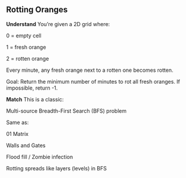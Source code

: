 ## Rotting Oranges
**Understand**
You’re given a 2D grid where:

0 = empty cell

1 = fresh orange

2 = rotten orange

Every minute, any fresh orange next to a rotten one becomes rotten.

Goal: Return the minimum number of minutes to rot all fresh oranges. If impossible, return -1.

**Match**
This is a classic:

Multi-source Breadth-First Search (BFS) problem

Same as:

01 Matrix

Walls and Gates

Flood fill / Zombie infection

Rotting spreads like layers (levels) in BFS

